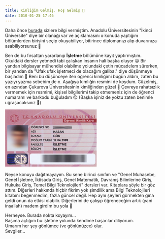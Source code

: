 ```yaml
---
title: Kimliğim Gelmiş. Hoş Gelmiş 🙂
date: 2010-01-25 17:46
---
```


Daha önce [burada](/2009/10/28/ikinci-universite-olanagi.html) sizlere bilgi vermiştim. Anadolu Üniversitesinin "İkinci Üniversite" diye bir olanağı var ve açıklamasını o konuda yaptığım bölümlerden birisini seçip okuyabiliyor, bitirince diplomanızı alıp duvarınıza asabiliyorsunuz 🙂

<!--more-->
Ben de bu fırsattan yararlanıp **İşletme** bölümüne kayıt yaptırmıştım. Okuldaki dersler yetmedi tabi çalışkan insanın hali başka oluyor 😛 Bir yandan bilgisayar mühendisi olabilme yolundaki çetin mücadelem sürerken, bir yandan da "Ufak ufak işletmeci de olacağım galiba." diye düşünmeye başladım 🙂 Beni bu düşünceye iten öğrenci kimliğimi bugün aldım, zaten bu yazıyı yazma sebebim de o. Aşağıya kimliğin resmini de koydum. Güzelmiş, en azından Çukurova Üniversitesinin kimliğinden güzel 🙂 Çevreye rahatsızlık vermemek için resmimi, kişisel bilgilerimi takip etmemeniz için de öğrenci numaramı ve barkodu buğuladım 😛 (Başka işiniz de yoktu zaten benimle uğraşacaksınız 🙂)

![aof](/uploads/2010/01/isletmekimlik.jpg)

Neyse konuyu dağıtmayayım. Bu sene birinci sınıfım ve "Genel Muhasebe, Genel İşletme, İktisada Giriş, Genel Matematik, Davranış Bilimlerine Giriş, Hukuka Giriş, Temel Bilgi Teknolojileri" dersleri var. Kitaplara şöyle bir göz attım. Diğerleri hakkında hiçbir fikrim yok şimdilik ama Bilgi Teknolojileri kitabını beğenmedim, fazla güncel değil. Hep aynı şeyleri görmekten gına geldi onun da etkisi olabilir. Diğerlerini de çalışıp öğreneceğim artık (yani inşallah) madem girdim bu yola 🙂

Herneyse. Burada nokta koyayım...  
Başıma açtığım bu işletme yolunda kendime başarılar diliyorum.  
Umarım her şey gönlümce (ve gönlünüzce) olur.  
Sevgiler...
